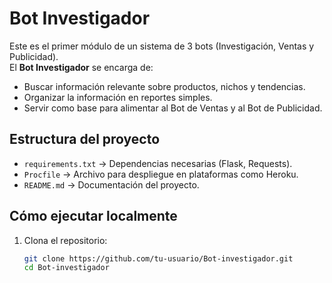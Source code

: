 # Bot Investigador  

Este es el primer módulo de un sistema de 3 bots (Investigación, Ventas y Publicidad).  
El **Bot Investigador** se encarga de:  

- Buscar información relevante sobre productos, nichos y tendencias.  
- Organizar la información en reportes simples.  
- Servir como base para alimentar al Bot de Ventas y al Bot de Publicidad.  

## Estructura del proyecto  

- `requirements.txt` → Dependencias necesarias (Flask, Requests).  
- `Procfile` → Archivo para despliegue en plataformas como Heroku.  
- `README.md` → Documentación del proyecto.  

## Cómo ejecutar localmente  

1. Clona el repositorio:  
   ```bash
   git clone https://github.com/tu-usuario/Bot-investigador.git
   cd Bot-investigador
